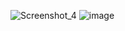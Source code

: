 ![Screenshot_4](https://github.com/lupodkrov/avivo-veronika-algoritm/assets/144117228/9136e40f-4682-4c13-b773-ae5e49aac160)
![image](https://github.com/lupodkrov/avivo-veronika-algoritm/assets/144117228/89ca3580-8051-49d3-8a1b-d96f450374d2)


